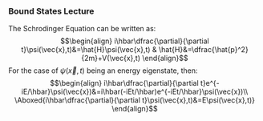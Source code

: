 ### Bound States Lecture




The Schrodinger Equation can be written as:
$$\begin{align}
i\hbar\dfrac{\partial}{\partial t}\psi(\vec{x},t)&=\hat{H}\psi(\vec{x},t) & \hat{H}&=\dfrac{\hat{p}^2}{2m}+V(\vec{x},t)
\end{align}$$
For the case of $\psi(\vec{x},t)$ being an energy eigenstate, then:
$$\begin{align}
i\hbar\dfrac{\partial}{\partial t}e^{-iE/\hbar}\psi(\vec{x})&=i\hbar(-iEt/\hbar)e^{-iEt/\hbar}\psi(\vec{x})\\
\Aboxed{i\hbar\dfrac{\partial}{\partial t}\psi(\vec{x},t)&=E\psi(\vec{x},t)}
\end{align}$$
